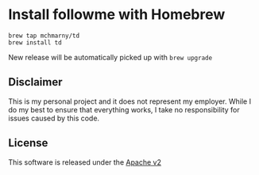 # Install followme with Homebrew

```shell
brew tap mchmarny/td
brew install td
```

New release will be automatically picked up with `brew upgrade`

## Disclaimer

This is my personal project and it does not represent my employer. While I do my best to ensure that everything works, I take no responsibility for issues caused by this code.

## License

This software is released under the [Apache v2](./LICENSE)
